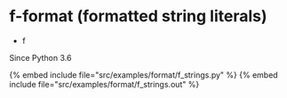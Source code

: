 # f-format (formatted string literals)


* f

Since Python 3.6

{% embed include file="src/examples/format/f_strings.py" %}
{% embed include file="src/examples/format/f_strings.out" %}


